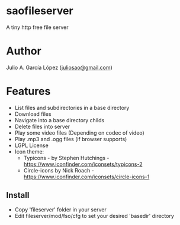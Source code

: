 # saofileserver
A tiny http free file server

# Author
Julio A. García López (juliosao@gmail.com)


# Features
- List files and subdirectories in a base directory
- Download files
- Navigate into a base directory childs
- Delete files into server
- Play some video files (Depending on codec of video)
- Play .mp3 and .ogg files (if browser supports)
- LGPL License
- Icon theme: 
    - Typicons - by Stephen Hutchings - https://www.iconfinder.com/iconsets/typicons-2  
    - Circle-icons by Nick Roach - https://www.iconfinder.com/iconsets/circle-icons-1 

## Install
- Copy 'fileserver' folder in your server
- Edit fileserver/mod/fso/cfg to set your desired 'basedir' directory

